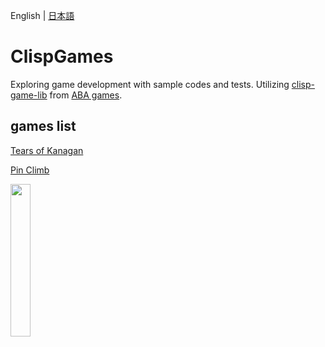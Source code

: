 English | [日本語](https://github.com/hnsol/CrispGames/blob/main/README_ja.md)

# ClispGames

Exploring game development with sample codes and tests. Utilizing [clisp-game-lib](https://github.com/abagames/crisp-game-lib) from [ABA games](http://www.asahi-net.or.jp/~cs8k-cyu/).


## games list

[Tears of Kanagan](http://hnsol.github.io/ClispGames/?tearsofkanagan)

[Pin Climb](http://hnsol.github.io/ClispGames/?pinclimb)

<a href="http://hnsol.github.io/ClispGames/?pinclimb"><img src="https://cdn-ak.f.st-hatena.com/images/fotolife/m/masatora_bd5/20230930/20230930091433.png" width="25%" loading="lazy"></a>

